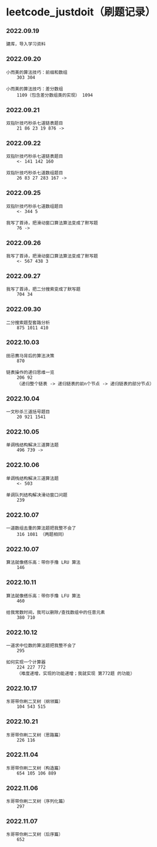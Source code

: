 # leetcode_justdoit（刷题记录）

### 2022.09.19

    建库，导入学习资料

### 2022.09.20

    ⼩⽽美的算法技巧：前缀和数组 
        303 304

    ⼩⽽美的算法技巧：差分数组
        1109（包含差分数组类的实现） 1094

### 2022.09.21

    双指针技巧秒杀七道链表题⽬
        21 86 23 19 876 ->

### 2022.09.22

    双指针技巧秒杀七道链表题⽬
        <- 141 142 160

    双指针技巧秒杀七道数组题⽬
        26 83 27 283 167 ->

### 2022.09.25

    双指针技巧秒杀七道数组题⽬
        <- 344 5

    我写了⾸诗，把滑动窗⼝算法算法变成了默写题
        76 ->

### 2022.09.26

    我写了⾸诗，把滑动窗⼝算法算法变成了默写题
        <- 567 438 3

### 2022.09.27

    我写了⾸诗，把⼆分搜索变成了默写题
        704 34

### 2022.09.30

    ⼆分搜索题型套路分析
        875 1011 410

### 2022.10.03

    ⽥忌赛⻢背后的算法决策
        870

    链表操作的递归思维⼀览
        206 92
        （递归整个链表 -> 递归链表的前n个节点 -> 递归链表的部分节点）

### 2022.10.04

    ⼀⽂秒杀三道括号题⽬
        20 921 1541

### 2022.10.05

    单调栈结构解决三道算法题
        496 739 ->

### 2022.10.06

    单调栈结构解决三道算法题
        <- 503 

    单调队列结构解决滑动窗⼝问题
        239

### 2022.10.07

    ⼀道数组去重的算法题把我整不会了
        316 1081 （两题相同）

### 2022.10.07

    算法就像搭乐⾼：带你⼿撸 LRU 算法
        146 

### 2022.10.11

    算法就像搭乐⾼：带你⼿撸 LFU 算法
        460

    给我常数时间，我可以删除/查找数组中的任意元素
        380 710

### 2022.10.12

    ⼀道求中位数的算法题把我整不会了
        295

    如何实现⼀个计算器
        224 227 772
        （难度递增，实现的功能递增；我就实现 第772题 的功能）

### 2022.10.17

    东哥带你刷⼆叉树（纲领篇）
        104 543 515

### 2022.10.21

    东哥带你刷⼆叉树（思路篇）
        226 116

### 2022.11.04

    东哥带你刷⼆叉树（构造篇）
        654 105 106 889

### 2022.11.06

    东哥带你刷⼆叉树（序列化篇）
        297

### 2022.11.07

    东哥带你刷⼆叉树（后序篇）
        652